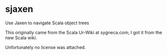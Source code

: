 sjaxen
======

Use Jaxen to navigate Scala object trees

This originally came from the Scala Ur-Wiki at sygneca.com; I got it from the new Scala wiki.

Unfortunately no license was attached.
